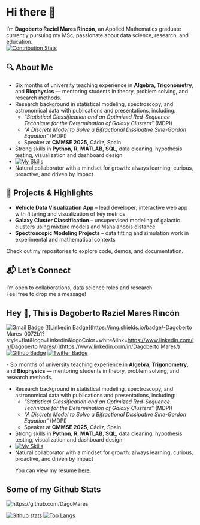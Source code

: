 # Hi there 👋  

I’m **Dagoberto Raziel Mares Rincón**, an Applied Mathematics graduate currently pursuing my MSc, passionate about data science, research, and education.  
[![Contribution Stats](https://github-contribution-stats.vercel.app/api/?username=DagoMares)](https://github.com/LordDashMe/github-contribution-stats/)

## 🔍 About Me  
- Six months of university teaching experience in **Algebra, Trigonometry**, and **Biophysics** — mentoring students in theory, problem solving, and research methods.  
- Research background in statistical modeling, spectroscopy, and astronomical data with publications and presentations, including:  
  - *“Statistical Classification and an Optimized Red-Sequence Technique for the Determination of Galaxy Clusters”* (MDPI)
  - *“A Discrete Model to Solve a Bifractional Dissipative Sine-Gordon Equation”* (MDPI)
  - Speaker at **CMMSE 2025**, Cádiz, Spain  
- Strong skills in **Python**, **R**, **MATLAB**, **SQL**, data cleaning, hypothesis testing, visualization and dashboard design
- [![My Skills](https://skillicons.dev/icons?i=py,r,latex,matlab)](https://skillicons.dev)
- Natural collaborator with a mindset for growth: always learning, curious, proactive, and driven by impact  

## 🚀 Projects & Highlights  
- **Vehicle Data Visualization App** – lead developer; interactive web app with filtering and visualization of key metrics  
- **Galaxy Cluster Classification** – unsupervised modeling of galactic clusters using mixture models and Mahalanobis distance  
- **Spectroscopic Modeling Projects** – data fitting and simulation work in experimental and mathematical contexts  

Check out my repositories to explore code, demos, and documentation.  

## 📬 Let’s Connect  
I’m open to collaborations, data science roles and research.  
Feel free to drop me a message!


## Hey 👋, This is Dagoberto Raziel Mares Rincón
[![Gmail Badge](https://img.shields.io/badge/-dagobertomares0@gmail.com-c14438?style=flat&logo=Gmail&logoColor=white&link=mailto:dagobertomares0@gmail.com)](mailto:dagobertomares0@gmail.com) 
[![Linkedin Badge](https://img.shields.io/badge/-Dagoberto Mares-0072b1?style=flat&logo=Linkedin&logoColor=white&link=https://www.linkedin.com/in/Dagoberto Mares/)](https://www.linkedin.com/in/Dagoberto Mares/) [![Github Badge](https://img.shields.io/badge/-https://github.com/DagoMares-grey?style=flat&logo=github&logoColor=white&link=https://github.com/https://github.com/DagoMares/)](https://www.github.com/https://github.com/DagoMares/) [![Twitter Badge](https://img.shields.io/badge/-dagobertomares0@gmail.com-00acee?style=flat&logo=twitter&logoColor=white&link=https://twitter.com/dagobertomares0@gmail.com/)](https://www.twitter.com/dagobertomares0@gmail.com/) <p align='left'>- Six months of university teaching experience in **Algebra, Trigonometry**, and **Biophysics** — mentoring students in theory, problem solving, and research methods.  
- Research background in statistical modeling, spectroscopy, and astronomical data with publications and presentations, including:  
  - *“Statistical Classification and an Optimized Red-Sequence Technique for the Determination of Galaxy Clusters”* (MDPI)
  - *“A Discrete Model to Solve a Bifractional Dissipative Sine-Gordon Equation”* (MDPI)
  - Speaker at **CMMSE 2025**, Cádiz, Spain  
- Strong skills in **Python**, **R**, **MATLAB**, **SQL**, data cleaning, hypothesis testing, visualization and dashboard design
- [![My Skills](https://skillicons.dev/icons?i=py,r,latex,matlab)](https://skillicons.dev)
- Natural collaborator with a mindset for growth: always learning, curious, proactive, and driven by impact </p><p align='left'> You can view my resume <a href='https://1drv.ms/b/c/cabe42674c38000d/EZwFSD-sFYBMjrq-sP8BXRYB59S63q2dP-llWL1OrRxDfw?e=Dmk2mq ' target=_blank><u>here</u>.</a></p>
## Some of my Github Stats
<p align=left> <img src=https://komarev.com/ghpvc/?username=https://github.com/DagoMares alt=https://github.com/DagoMares /> </p>

[![Github stats](https://github-readme-stats.vercel.app/api?username=https://github.com/DagoMares&show_icons=true&include_all_commits=true)](https://github.com/https://github.com/DagoMares/github-readme-stats)
[![Top Langs](https://github-readme-stats.vercel.app/api/top-langs/?username=https://github.com/DagoMares&layout=compact)](https://github.com/https://github.com/DagoMares/github-readme-stats)


